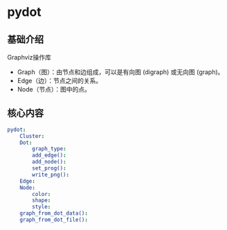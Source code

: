 # pydot


## 基础介绍

Graphviz操作库
- Graph（图）：由节点和边组成，可以是有向图 (digraph) 或无向图 (graph)。
- Edge（边）：节点之间的关系。
- Node（节点）：图中的点。


## 核心内容
```yaml
pydot:
    Cluster:
    Dot:
        graph_type:
        add_edge():
        add_node():
        set_prog():
        write_png():
    Edge:
    Node:
        color:
        shape:
        style:
    graph_from_dot_data():
    graph_from_dot_file():
```